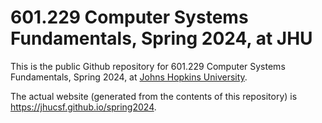 # 601.229 Computer Systems Fundamentals, Spring 2024, at JHU

This is the public Github repository for 601.229 Computer Systems Fundamentals,
Spring 2024, at [Johns Hopkins University](https://www.jhu.edu).

The actual website (generated from the contents of this repository) is
<https://jhucsf.github.io/spring2024>.
